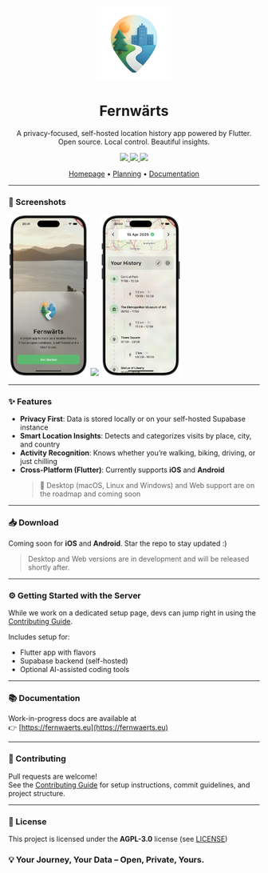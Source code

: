 <p align="center">
  <img src="docs/public/images/app_icon_transparent_bg.png" width="150" />
</p>

<h1 align="center">Fernwärts</h1>

<p align="center">
  A privacy-focused, self-hosted location history app powered by Flutter.<br/>
  Open source. Local control. Beautiful insights.
</p>

<p align="center">
  <a href="https://codecov.io/gh/ton-An/fernwaerts">
    <img src="https://codecov.io/gh/ton-An/fernwaerts/branch/main/graph/badge.svg?token=X5F77OEGXS"/>
  </a>
  <a href="LICENSE">
    <img src="https://img.shields.io/badge/License-MIT-blue.svg" />
  </a>
  <a href="https://github.com/ton-An/fernwaerts/stargazers">
    <img src="https://img.shields.io/github/stars/ton-An/fernwaerts?style=social" />
  </a>
</p>

<div align="center">
  <a href="https://fernwaerts.eu">Homepage</a> • 
  <a href="https://sites.plane.so/issues/fbbc1b7173c046db81991272b8f43259">Planning</a> • 
  <a href="https://www.fernwaerts.eu/docs">Documentation</a>
</div>

---

### 📸 Screenshots

<p float="left">
  <img src="docs/public/images/home.png" width="32%" />
  <img src="docs/public/images/map.png" width="32%" />
  <img src="docs/public/images/map_modal.png" width="32%" />
</p>

---

### ✨ Features

- **Privacy First**: Data is stored locally or on your self-hosted Supabase
  instance
- **Smart Location Insights**: Detects and categorizes visits by place, city,
  and country
- **Activity Recognition**: Knows whether you’re walking, biking, driving, or
  just chilling
- **Cross-Platform (Flutter)**: Currently supports **iOS** and **Android**
  > 🚧 Desktop (macOS, Linux and Windows) and Web support are on the roadmap and
  > coming soon

---

### 📥 Download

Coming soon for **iOS** and **Android**. Star the repo to stay updated :)

> Desktop and Web versions are in development and will be released shortly
> after.

---

### ⚙️ Getting Started with the Server

While we work on a dedicated setup page, devs can jump right in using the
[Contributing Guide](CONTRIBUTING.md).

Includes setup for:

- Flutter app with flavors
- Supabase backend (self-hosted)
- Optional AI-assisted coding tools

---

### 📚 Documentation

Work-in-progress docs are available at\
👉 [https://fernwaerts.eu](https://fernwaerts.eu)

---

### 🤝 Contributing

Pull requests are welcome!\
See the [Contributing Guide](CONTRIBUTING.md) for setup instructions, commit
guidelines, and project structure.

---

### 📝 License

This project is licensed under the **AGPL-3.0** license (see [LICENSE](LICENSE))

### 💡 Your Journey, Your Data – Open, Private, Yours.
